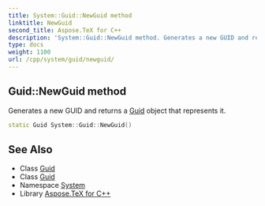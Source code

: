 ```yaml
---
title: System::Guid::NewGuid method
linktitle: NewGuid
second_title: Aspose.TeX for C++
description: 'System::Guid::NewGuid method. Generates a new GUID and returns a Guid object that represents it in C++.'
type: docs
weight: 1100
url: /cpp/system/guid/newguid/
---
```

## Guid::NewGuid method


Generates a new GUID and returns a [Guid](../) object that represents it.

```cpp
static Guid System::Guid::NewGuid()
```

## See Also

* Class [Guid](../)
* Class [Guid](../)
* Namespace [System](../../)
* Library [Aspose.TeX for C++](../../../)
